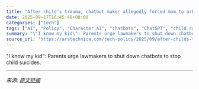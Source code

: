 ```yaml
---
title: "After child’s trauma, chatbot maker allegedly forced mom to arbitration for $100 payout"
date: 2025-09-17T16:45:48+08:00
categories: ["tech"]
tags: ["AI", "Policy", "Character.AI", "chatbots", "ChatGPT", "child safety", "google", "meta", "suicide"]
summary: "\"I know my kid\": Parents urge lawmakers to shut down chatbots to stop child suicides."
source_url: "https://arstechnica.com/tech-policy/2025/09/after-childs-trauma-chatbot-maker-allegedly-forced-mom-to-arbitration-for-100-payout/"
---
```


"I know my kid": Parents urge lawmakers to shut down chatbots to stop child suicides.

---

*来源: [原文链接](https://arstechnica.com/tech-policy/2025/09/after-childs-trauma-chatbot-maker-allegedly-forced-mom-to-arbitration-for-100-payout/)*

